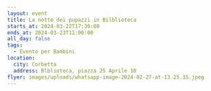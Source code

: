 ```yaml
---
layout: event
title: La notte dei pupazzi in Bilblioteca
starts_at: 2024-03-22T17:30:00
ends_at: 2024-03-23T11:00:00
all_day: false
tags:
  - Evento per Bambini
location:
  city: Corbetta
  address: Blblioteca, piazza 25 Aprile 10
flyer: images/uploads/whatsapp-image-2024-02-27-at-13.25.35.jpeg
---
```

